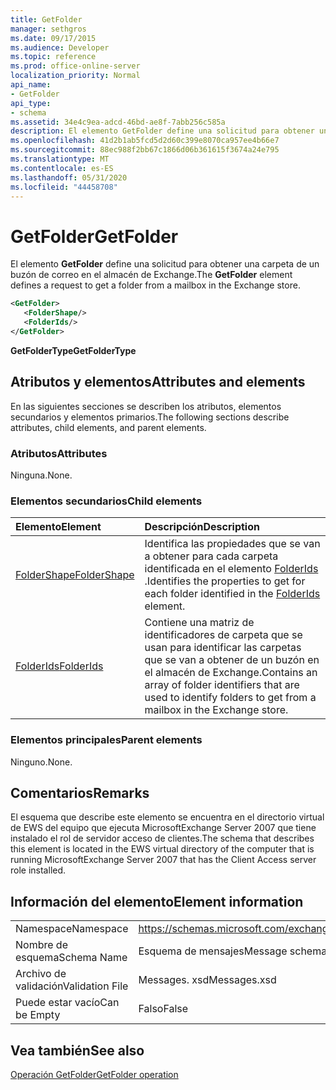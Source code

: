```yaml
---
title: GetFolder
manager: sethgros
ms.date: 09/17/2015
ms.audience: Developer
ms.topic: reference
ms.prod: office-online-server
localization_priority: Normal
api_name:
- GetFolder
api_type:
- schema
ms.assetid: 34e4c9ea-adcd-46bd-ae8f-7abb256c585a
description: El elemento GetFolder define una solicitud para obtener una carpeta de un buzón de correo en el almacén de Exchange.
ms.openlocfilehash: 41d2b1ab5fcd5d2d60c399e8070ca957ee4b66e7
ms.sourcegitcommit: 88ec988f2bb67c1866d06b361615f3674a24e795
ms.translationtype: MT
ms.contentlocale: es-ES
ms.lasthandoff: 05/31/2020
ms.locfileid: "44458708"
---
```

# <a name="getfolder"></a><span data-ttu-id="f7f14-103">GetFolder</span><span class="sxs-lookup"><span data-stu-id="f7f14-103">GetFolder</span></span>

<span data-ttu-id="f7f14-104">El elemento **GetFolder** define una solicitud para obtener una carpeta de un buzón de correo en el almacén de Exchange.</span><span class="sxs-lookup"><span data-stu-id="f7f14-104">The **GetFolder** element defines a request to get a folder from a mailbox in the Exchange store.</span></span> 
  
```xml
<GetFolder>
   <FolderShape/>
   <FolderIds/>
</GetFolder>
```

 <span data-ttu-id="f7f14-105">**GetFolderType**</span><span class="sxs-lookup"><span data-stu-id="f7f14-105">**GetFolderType**</span></span>
## <a name="attributes-and-elements"></a><span data-ttu-id="f7f14-106">Atributos y elementos</span><span class="sxs-lookup"><span data-stu-id="f7f14-106">Attributes and elements</span></span>

<span data-ttu-id="f7f14-107">En las siguientes secciones se describen los atributos, elementos secundarios y elementos primarios.</span><span class="sxs-lookup"><span data-stu-id="f7f14-107">The following sections describe attributes, child elements, and parent elements.</span></span>
  
### <a name="attributes"></a><span data-ttu-id="f7f14-108">Atributos</span><span class="sxs-lookup"><span data-stu-id="f7f14-108">Attributes</span></span>

<span data-ttu-id="f7f14-109">Ninguna.</span><span class="sxs-lookup"><span data-stu-id="f7f14-109">None.</span></span>
  
### <a name="child-elements"></a><span data-ttu-id="f7f14-110">Elementos secundarios</span><span class="sxs-lookup"><span data-stu-id="f7f14-110">Child elements</span></span>

|<span data-ttu-id="f7f14-111">**Elemento**</span><span class="sxs-lookup"><span data-stu-id="f7f14-111">**Element**</span></span>|<span data-ttu-id="f7f14-112">**Descripción**</span><span class="sxs-lookup"><span data-stu-id="f7f14-112">**Description**</span></span>|
|:-----|:-----|
|[<span data-ttu-id="f7f14-113">FolderShape</span><span class="sxs-lookup"><span data-stu-id="f7f14-113">FolderShape</span></span>](foldershape.md) <br/> |<span data-ttu-id="f7f14-114">Identifica las propiedades que se van a obtener para cada carpeta identificada en el elemento [FolderIds](folderids.md) .</span><span class="sxs-lookup"><span data-stu-id="f7f14-114">Identifies the properties to get for each folder identified in the [FolderIds](folderids.md) element.</span></span>  <br/> |
|[<span data-ttu-id="f7f14-115">FolderIds</span><span class="sxs-lookup"><span data-stu-id="f7f14-115">FolderIds</span></span>](folderids.md) <br/> |<span data-ttu-id="f7f14-116">Contiene una matriz de identificadores de carpeta que se usan para identificar las carpetas que se van a obtener de un buzón en el almacén de Exchange.</span><span class="sxs-lookup"><span data-stu-id="f7f14-116">Contains an array of folder identifiers that are used to identify folders to get from a mailbox in the Exchange store.</span></span>  <br/> |
   
### <a name="parent-elements"></a><span data-ttu-id="f7f14-117">Elementos principales</span><span class="sxs-lookup"><span data-stu-id="f7f14-117">Parent elements</span></span>

<span data-ttu-id="f7f14-118">Ninguno.</span><span class="sxs-lookup"><span data-stu-id="f7f14-118">None.</span></span>
  
## <a name="remarks"></a><span data-ttu-id="f7f14-119">Comentarios</span><span class="sxs-lookup"><span data-stu-id="f7f14-119">Remarks</span></span>

<span data-ttu-id="f7f14-120">El esquema que describe este elemento se encuentra en el directorio virtual de EWS del equipo que ejecuta MicrosoftExchange Server 2007 que tiene instalado el rol de servidor acceso de clientes.</span><span class="sxs-lookup"><span data-stu-id="f7f14-120">The schema that describes this element is located in the EWS virtual directory of the computer that is running MicrosoftExchange Server 2007 that has the Client Access server role installed.</span></span>
  
## <a name="element-information"></a><span data-ttu-id="f7f14-121">Información del elemento</span><span class="sxs-lookup"><span data-stu-id="f7f14-121">Element information</span></span>

|||
|:-----|:-----|
|<span data-ttu-id="f7f14-122">Namespace</span><span class="sxs-lookup"><span data-stu-id="f7f14-122">Namespace</span></span>  <br/> |https://schemas.microsoft.com/exchange/services/2006/messages  <br/> |
|<span data-ttu-id="f7f14-123">Nombre de esquema</span><span class="sxs-lookup"><span data-stu-id="f7f14-123">Schema Name</span></span>  <br/> |<span data-ttu-id="f7f14-124">Esquema de mensajes</span><span class="sxs-lookup"><span data-stu-id="f7f14-124">Message schema</span></span>  <br/> |
|<span data-ttu-id="f7f14-125">Archivo de validación</span><span class="sxs-lookup"><span data-stu-id="f7f14-125">Validation File</span></span>  <br/> |<span data-ttu-id="f7f14-126">Messages. xsd</span><span class="sxs-lookup"><span data-stu-id="f7f14-126">Messages.xsd</span></span>  <br/> |
|<span data-ttu-id="f7f14-127">Puede estar vacío</span><span class="sxs-lookup"><span data-stu-id="f7f14-127">Can be Empty</span></span>  <br/> |<span data-ttu-id="f7f14-128">Falso</span><span class="sxs-lookup"><span data-stu-id="f7f14-128">False</span></span>  <br/> |
   
## <a name="see-also"></a><span data-ttu-id="f7f14-129">Vea también</span><span class="sxs-lookup"><span data-stu-id="f7f14-129">See also</span></span>



[<span data-ttu-id="f7f14-130">Operación GetFolder</span><span class="sxs-lookup"><span data-stu-id="f7f14-130">GetFolder operation</span></span>](getfolder-operation.md)

